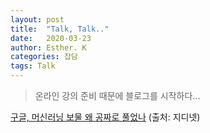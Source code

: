 ```yaml
---
layout: post
title:  "Talk, Talk.."
date:   2020-03-23
author: Esther. K
categories: 잡담
tags: Talk
---
```



> 온라인 강의 준비 때문에 블로그를 시작하다...


[구글, 머신러닝 보물 왜 공짜로 풀었나](https://www.zdnet.co.kr/view/?no=20151111142656) (출처: 지디넷)

